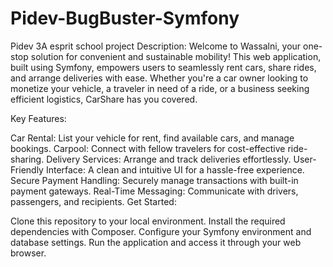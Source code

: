 # Pidev-BugBuster-Symfony
Pidev 3A esprit school project
Description:
Welcome to Wassalni, your one-stop solution for convenient and sustainable mobility! This web application, built using Symfony, empowers users to seamlessly rent cars, share rides, and arrange deliveries with ease. Whether you're a car owner looking to monetize your vehicle, a traveler in need of a ride, or a business seeking efficient logistics, CarShare has you covered.

Key Features:

Car Rental: List your vehicle for rent, find available cars, and manage bookings.
Carpool: Connect with fellow travelers for cost-effective ride-sharing.
Delivery Services: Arrange and track deliveries effortlessly.
User-Friendly Interface: A clean and intuitive UI for a hassle-free experience.
Secure Payment Handling: Securely manage transactions with built-in payment gateways.
Real-Time Messaging: Communicate with drivers, passengers, and recipients.
Get Started:

Clone this repository to your local environment.
Install the required dependencies with Composer.
Configure your Symfony environment and database settings.
Run the application and access it through your web browser.
